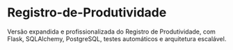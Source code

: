 # Registro-de-Produtividade
Versão expandida e profissionalizada do Registro de Produtividade, com Flask, SQLAlchemy, PostgreSQL, testes automáticos e arquitetura escalável.
